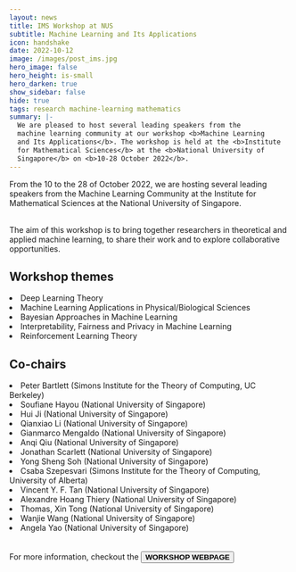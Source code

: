 ```yaml
---
layout: news
title: IMS Workshop at NUS
subtitle: Machine Learning and Its Applications
icon: handshake
date: 2022-10-12
image: /images/post_ims.jpg
hero_image: false
hero_height: is-small
hero_darken: true
show_sidebar: false
hide: true
tags: research machine-learning mathematics
summary: |-
  We are pleased to host several leading speakers from the 
  machine learning community at our workshop <b>Machine Learning 
  and Its Applications</b>. The workshop is held at the <b>Institute 
  for Mathematical Sciences</b> at the <b>National University of 
  Singapore</b> on <b>10-28 October 2022</b>.
---
```


<html>
  <div class="content">
  From the 10 to the 28 of October 2022, we are hosting several 
  leading speakers from the Machine Learning Community at the Institute 
  for Mathematical Sciences at the National University of Singapore. 
  <br><br>

  The aim of this workshop is to bring together researchers in theoretical 
  and applied machine learning, to share their work and to explore 
  collaborative opportunities.

  <h2>Workshop themes</h2>
    <li>Deep Learning Theory</li>
    <li>Machine Learning Applications in Physical/Biological Sciences</li>
    <li>Bayesian Approaches in Machine Learning</li>
    <li>Interpretability, Fairness and Privacy in Machine Learning</li>
    <li>Reinforcement Learning Theory</li>

  <h2>Co-chairs</h2>
    <li>Peter Bartlett  (Simons Institute for the Theory of Computing, UC Berkeley)</li>
    <li>Soufiane Hayou  (National University of Singapore)</li>
    <li>Hui Ji  (National University of Singapore)</li>
    <li>Qianxiao Li  (National University of Singapore)</li>
    <li>Gianmarco Mengaldo (National University of Singapore)</li>
    <li>Anqi Qiu  (National University of Singapore)</li>
    <li>Jonathan Scarlett  (National University of Singapore)</li>
    <li>Yong Sheng Soh (National University of Singapore)</li>
    <li>Csaba Szepesvari  (Simons Institute for the Theory of Computing, University of Alberta)</li>
    <li>Vincent Y. F. Tan (National University of Singapore)</li>
    <li>Alexandre Hoang Thiery  (National University of Singapore)</li>
    <li>Thomas, Xin Tong  (National University of Singapore)</li>
    <li>Wanjie Wang  (National University of Singapore)</li>
    <li>Angela Yao  (National University of Singapore)</li>
  <br>
  <br>
  For more information, checkout the   
  <a href="https://gmd.copernicus.org/articles/15/3433/2022/" 
     style="">
    <button class="button is-outlined is-link is-small"> <b>WORKSHOP WEBPAGE</b> </button>
  </a>
  </div>
  
   <br>
</html>
